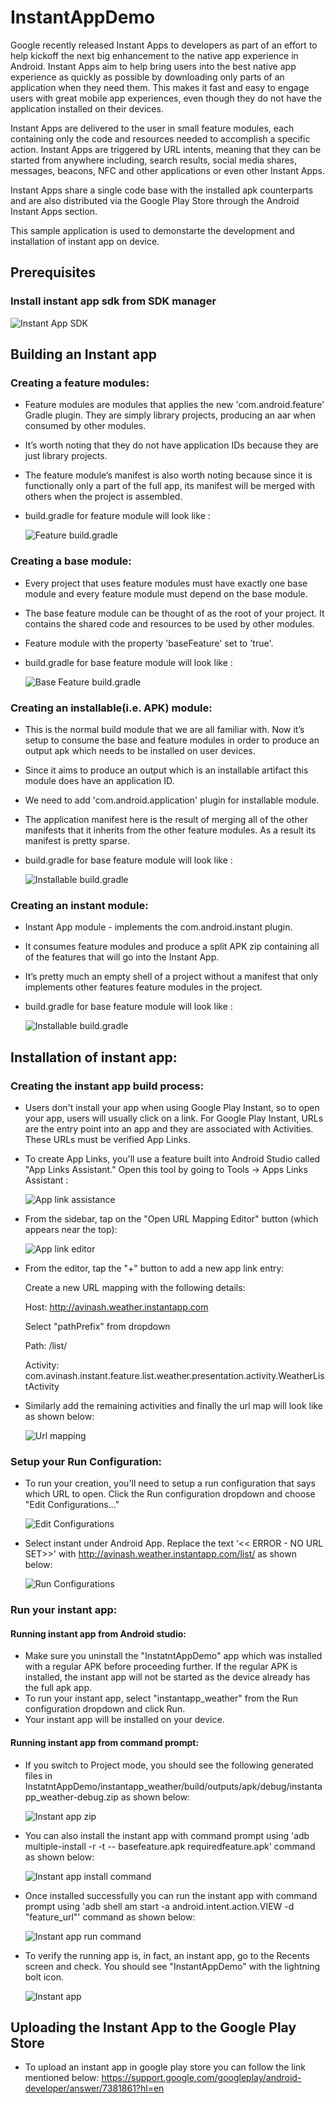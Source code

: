 # InstantAppDemo

Google recently released Instant Apps to developers as part of an effort to help kickoff the next big enhancement to the native app experience in Android. Instant Apps aim to help bring users into the best native app experience as quickly as possible by downloading only parts of an application when they need them. This makes it fast and easy to engage users with great mobile app experiences, even though they do not have the application installed on their devices.

Instant Apps are delivered to the user in small feature modules, each containing only the code and resources needed to accomplish a specific action. Instant Apps are triggered by URL intents, meaning that they can be started from anywhere including, search results, social media shares, messages, beacons, NFC and other applications or even other Instant Apps.

Instant Apps share a single code base with the installed apk counterparts and are also distributed via the Google Play Store through the Android Instant Apps section.

This sample application is used to demonstarte the development and installation of instant app on device.

## Prerequisites

### Install instant app sdk from SDK manager
  ![Instant App SDK](screenshots/instant_app_sdk.png)

## Building an Instant app

### Creating a feature modules:
* Feature modules are modules that applies the new 'com.android.feature' Gradle plugin. They are simply library projects, producing an aar when consumed by other modules.
* It’s worth noting that they do not have application IDs because they are just library projects.
* The feature module’s manifest is also worth noting because since it is functionally only a part of the full app, its manifest will be merged with others when the project is assembled.
* build.gradle for feature module will look like :

  ![Feature build.gradle](screenshots/non_base_feature_module_build_gradle.png)

### Creating a base module: 
* Every project that uses feature modules must have exactly one base module and every feature module must depend on the base module.
* The base feature module can be thought of as the root of your project. It contains the shared code and resources to be used by other modules.
* Feature module with the property 'baseFeature' set to 'true'.
* build.gradle for base feature module will look like :

  ![Base Feature build.gradle](screenshots/base_feature_build_gradle.png)

### Creating an installable(i.e. APK) module:
* This is the normal build module that we are all familiar with. Now it’s setup to consume the base and feature modules in order to produce an output apk which needs to be installed on user devices.
* Since it aims to produce an output which is an installable artifact this module does have an application ID.
* We need to add 'com.android.application' plugin for installable module.
* The application manifest here is the result of merging all of the other manifests that it inherits from the other feature modules. As a result its manifest is pretty sparse.
* build.gradle for base feature module will look like :

  ![Installable build.gradle](screenshots/installable_app_build_gradle.png)

### Creating an instant module:
* Instant App module - implements the com.android.instant plugin. 
* It consumes feature modules and produce a split APK zip containing all of the features that will go into the Instant App.
* It’s pretty much an empty shell of a project without a manifest that only implements other features feature modules in the project.
* build.gradle for base feature module will look like :

  ![Installable build.gradle](screenshots/instant_app_build_gradle.png)

## Installation of instant app:

### Creating the instant app build process:
* Users don't install your app when using Google Play Instant, so to open your app, users will usually click on a link. For Google Play Instant, URLs are the entry point into an app and they are associated with Activities. These URLs must be verified App Links.
* To create App Links, you'll use a feature built into Android Studio called "App Links Assistant." Open this tool by going to Tools -> Apps Links Assistant :

  ![App link assistance](screenshots/tools_app_url.png)

* From the sidebar, tap on the "Open URL Mapping Editor" button (which appears near the top): 

  ![App link editor](screenshots/app_link_url.png)

* From the editor, tap the "+" button to add a new app link entry:

  Create a new URL mapping with the following details:

  Host: http://avinash.weather.instantapp.com

  Select "pathPrefix" from dropdown

  Path: /list/

  Activity: com.avinash.instant.feature.list.weather.presentation.activity.WeatherListActivity
  
* Similarly add the remaining activities and finally the url map will look like as shown below:

  ![Url mapping](screenshots/url_mapping.png)

### Setup your Run Configuration:

* To run your creation, you'll need to setup a run configuration that says which URL to open. Click the Run configuration dropdown and choose "Edit Configurations..."

  ![Edit Configurations](screenshots/edit_configurations.png)

* Select instant under Android App. Replace the text ‘<< ERROR - NO URL SET>>' with http://avinash.weather.instantapp.com/list/ as shown below:

  ![Run Configurations](screenshots/run_configurations.png)

### Run your instant app:

#### Running instant app from Android studio:

* Make sure you uninstall the "InstatntAppDemo" app which was installed with a regular APK before proceeding further. If the regular APK is installed, the instant app will not be started as the device already has the full apk app.
* To run your instant app, select "instantapp_weather" from the Run configuration dropdown and click Run.
* Your instant app will be installed on your device.

#### Running instant app from command prompt:

* If you switch to Project mode, you should see the following generated files in InstatntAppDemo/instantapp_weather/build/outputs/apk/debug/instantapp_weather-debug.zip as shown below:

  ![Instant app zip](screenshots/instant_app_zip.png)

* You can also install the instant app with command prompt using 'adb multiple-install -r -t -- basefeature.apk requiredfeature.apk' command as shown below:

  ![Instant app install command](screenshots/installing_instant_app_command.png)

* Once installed successfully you can run the instant app with command prompt using 'adb shell am start -a android.intent.action.VIEW -d "feature_url"' command as shown below:

  ![Instant app run command](screenshots/running_instant_app_command.png)

* To verify the running app is, in fact, an instant app, go to the Recents screen and check. You should see "InstantAppDemo" with the lightning bolt icon.

  ![Instant app](instant_application.png)

## Uploading the Instant App to the Google Play Store

* To upload an instant app in google play store you can follow the link mentioned below:
https://support.google.com/googleplay/android-developer/answer/7381861?hl=en

  
 

